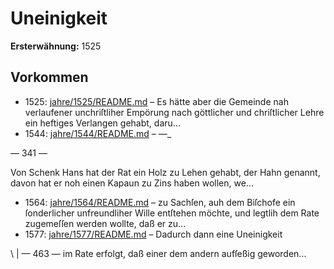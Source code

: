 # Uneinigkeit

**Ersterwähnung:** 1525

## Vorkommen
- 1525: [jahre/1525/README.md](../jahre/1525/README.md) – Es hätte aber die Gemeinde
nah verlaufener unchriſtliher Empörung nach göttlicher
und chriſtlicher Lehre ein heftiges Verlangen gehabt, daru...
- 1544: [jahre/1544/README.md](../jahre/1544/README.md) – —_


— 341 —

Von Schenk Hans hat der Rat ein Holz zu Lehen
gehabt, der Hahn genannt, davon hat er noh einen
Kapaun zu Zins haben wollen, we...
- 1564: [jahre/1564/README.md](../jahre/1564/README.md) – zu Sachſen,
auh dem Biſchofe ein ſonderlicher unfreundliher Wille
entſtehen möchte, und legtlih dem Rate zugemeſſen werden
wollte, daß er zu...
- 1577: [jahre/1577/README.md](../jahre/1577/README.md) – Dadurch dann eine Uneinigkeit


\ |
— 463 —
im Rate erfolgt, daß einer dem andern aufſeßig geworden...
